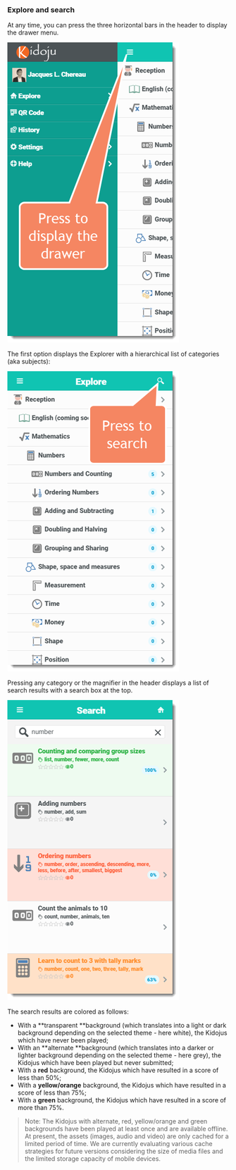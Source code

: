 ### Explore and search

At any time, you can press the three horizontal bars in the header to display the drawer menu.

![](/assets/Mobile_Explore_And_Search_01.png)

The first option displays the Explorer with a hierarchical list of categories \(aka subjects\):

![](/assets/Mobile_Explore_And_Search_02.png)

Pressing any category or the magnifier in the header displays a list of search results with a search box at the top.

![](/assets/Mobile_Explore_And_Search_03.png)

The search results are colored as follows:

* With a **transparent **background \(which translates into a light or dark background depending on the selected theme - here white\), the Kidojus which have never been played;
* With an **alternate **background \(which translates into a darker or lighter background depending on the selected theme - here grey\), the Kidojus which have been played but never submitted;
* With a **red** background, the Kidojus which have resulted in a score of less than 50%;
* With a **yellow/orange** background, the Kidojus which have resulted in a score of less than 75%;
* With a **green** background, the Kidojus which have resulted in a score of more than 75%.

> Note: The Kidojus with alternate, red, yellow/orange and green backgrounds have been played at least once and are available offline. At present, the assets \(images, audio and video\) are only cached for a limited period of time. We are currently evaluating various cache strategies for future versions considering the size of media files and the limited storage capacity of mobile devices.



